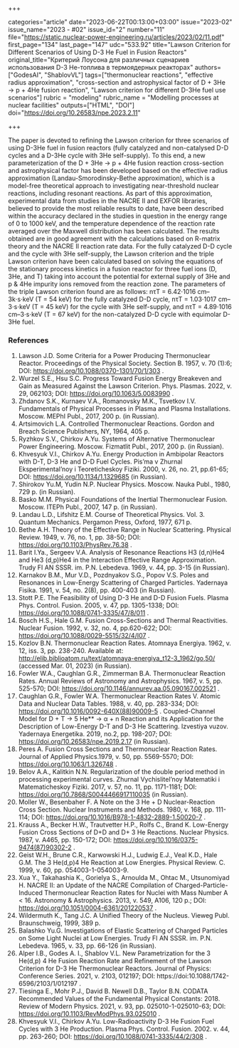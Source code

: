 +++

categories="article"
date="2023-06-22T00:13:00+03:00"
issue="2023-02"
issue_name="2023 - #02"
issue_id="2"
number="11"
file="https://static.nuclear-power-engineering.ru/articles/2023/02/11.pdf"
first_page="134"
last_page="147"
udc="533.92"
title="Lawson Criterion for Different Scenarios of Using D-3 He Fuel in Fusion Reactors"
original_title="Критерий Лоусона для различных сценариев использования D-3 He-топлива в термоядерных реакторах"
authors=["GodesAI", "ShablovVL"]
tags=["thermonuclear reactions", "effective radius approximation", "cross-section and astrophysical factor of D + 3He → p + 4He fusion reaction", "Lawson criterion for different D-3He fuel use scenarios"]
rubric = "modeling"
rubric_name = "Modelling processes at nuclear facilities"
outputs=["HTML", "DOI"]
doi="https://doi.org/10.26583/npe.2023.2.11"

+++

The paper is devoted to refining the Lawson criterion for three scenarios of using D-3He fuel in fusion reactors (fully catalyzed and non-catalysed D-D cycles and a D-3He cycle with 3He self-supply). To this end, a new parameterization of the D + 3He → p + 4He fusion reaction cross-section and astrophysical factor has been developed based on the effective radius approximation (Landau-Smorodinsky-Bethe approximation), which is a model-free theoretical approach to investigating near-threshold nuclear reactions, including resonant reactions. As part of this approximation, experimental data from studies in the NACRE II and EXFOR libraries, believed to provide the most reliable results to date, have been described within the accuracy declared in the studies in question in the energy range of 0 to 1000 keV, and the temperature dependence of the reaction rate averaged over the Maxwell distribution has been calculated. The results obtained are in good agreement with the calculations based on R-matrix theory and the NACRE II reaction rate data. For the fully catalyzed D-D cycle and the cycle with 3He self-supply, the Lawson criterion and the triple Lawson criterion have been calculated based on solving the equations of the stationary process kinetics in a fusion reactor for three fuel ions (D, 3He, and T) taking into account the potential for external supply of 3He and p & 4He impurity ions removed from the reaction zone. The parameters of the triple Lawson criterion found are as follows: nτT = 6.42⋅1016 cm–3k⋅s⋅keV (T = 54 keV) for the fully catalyzed D-D cycle, nτT = 1.03⋅1017 cm–3⋅s⋅keV (T = 45 keV) for the cycle with 3He self-supply, and nτT = 4.89⋅1016 cm–3⋅s⋅keV (T = 67 keV) for the non-catalyzed D-D cycle with equimolar D-3He fuel.

### References

1. Lawson J.D. Some Criteria for a Power Producing Thermonuclear Reactor. Proceedings of the Physical Society. Section B. 1957, v. 70 (1):6; DOI: https://doi.org/10.1088/0370-1301/70/1/303 .
2. Wurzel S.E., Hsu S.C. Progress Toward Fusion Energy Breakeven and Gain as Measured Against the Lawson Criterion. Phys. Plasmas. 2022, v. 29, 062103; DOI: https://doi.org/10.1063/5.0083990 .
3. Zhdanov S.K., Kurnaev V.A., Romanovsky M.K., Tsvetkov I.V. Fundamentals of Physical Processes in Plasma and Plasma Installations. Moscow. MEPhI Publ., 2017, 200 p. (in Russian).
4. Artsimovich L.A. Controlled Thermonuclear Reactions. Gordon and Breach Science Publishers, NY, 1964, 405 p.
5. Ryzhkov S.V., Chirkov A.Yu. Systems of Alternative Thermonuclear Power Engineering. Moscow. Fizmatlit Publ., 2017, 200 p. (in Russian).
6. Khvesyuk V.I., Chirkov A.Yu. Energy Production in Ambipolar Reactors with D-T, D-3 He and D-D Fuel Cycles. Pis’ma v Zhurnal Eksperimental’noy i Teoreticheskoy Fiziki. 2000, v. 26, no. 21, pp.61-65; DOI: https://doi.org/10.1134/1.1329685 (in Russian).
7. Shirokov Yu.M, Yudin N.P. Nuclear Physics. Moscow. Nauka Publ., 1980, 729 p. (in Russian).
8. Basko M.M. Physical Foundations of the Inertial Thermonuclear Fusion. Moscow. ITEPh Publ., 2007, 147 p. (in Russian).
9. Landau L.D., Lifshitz E.M. Course of Theoretical Physics. Vol. 3. Quantum Mechanics. Pergamon Press, Oxford, 1977, 671 p.
10. Bethe A.H. Theory of the Effective Range in Nuclear Scattering. Physical Review. 1949, v. 76, no. 1, pp. 38-50; DOI: https://doi.org/10.1103/PhysRev.76.38 .
11. Barit I.Ya., Sergeev V.A. Analysis of Resonance Reactions H3 (d,n)He4 and He3 (d,p)He4 in the Interaction Effective Range Approximation. Trudy FI AN SSSR. im. P.N. Lebedeva. 1969, v. 44, pp. 3-15 (in Russian).
12. Karnakov B.M., Mur V.D., Pozdnyakov S.G., Popov V.S. Poles and Resonances in Low-Energy Scattering of Charged Particles. Yadernaya Fisika. 1991, v. 54, no. 2(8), pp. 400-403 (in Russian).
13. Stott P.E. The Feasibility of Using D-3 He and D-D Fusion Fuels. Plasma Phys. Control. Fusion. 2005, v. 47, pp. 1305-1338; DOI: https://doi.org/10.1088/0741-3335/47/8/011 .
14. Bosch H.S., Hale G.M. Fusion Cross-Sections and Thermal Reactivities. Nuclear Fusion.
1992, v. 32, no. 4, pp.620-622; DOI: https://doi.org/10.1088/0029-5515/32/4/I07 .
15. Kozlov B.N. Thermonuclear Reaction Rates. Atomnaya Energiya. 1962, v. 12, iss. 3, pp. 238-240. Available at: http://elib.biblioatom.ru/text/atomnaya-energiya_t12-3_1962/go,50/ (accessed Mar. 01, 2023) (in Russian).
16. Fowler W.A., Caughlan G.R., Zimmerman B.A. Thermonuclear Reaction Rates. Annual Reviews of Astronomy and Astrophysics. 1967, v. 5, pp. 525-570; DOI: https://doi.org/10.1146/annurev.aa.05.090167.002521 .
17. Caughlan G.R., Fowler W.A. Thermonuclear Reaction Rates V. Atomic Data and Nuclear Data Tables. 1988, v. 40, pp. 283-334; DOI: https://doi.org/10.1016/0092-640X(88)90009-5 . Coupled-Channel Model for D + T → 5 He** → α + n Reaction and its Application for the Description of Low-Energy D-T and D-3 He Scattering. Izvestiya vuzov. Yadernaya Energetika. 2019, no.2, pp. 198-207; DOI: https://doi.org/10.26583/npe.2019.2.17 (in Russian).
19. Peres A. Fusion Cross Sections and Thermonuclear Reaction Rates. Journal of Applied Physics.1979, v. 50, pp. 5569-5570; DOI: https://doi.org/10.1063/1.326748 .
20. Belov A.A., Kalitkin N.N. Regularization of the double period method in processing experimental curves. Zhurnal Vychislitel’noy Matematiki i Matematicheskoy Fiziki. 2017, v. 57, no. 11, pp. 1171-1181; DOI: https://doi.org/10.7868/S0044466917110035 (in Russian).
21. Moller W., Besenbaher F. A Note on the 3 He + D Nuclear-Reaction Cross Section. Nuclear Instruments and Methods. 1980, v. 168, pp. 111-114; DOI: https://doi.org/10.1016/B978-1-4832-2889-1.50020-7 .
22. Krauss A., Becker H.W., Trautvetter H.P., Rolfs C., Brand K. Low-Energy Fusion Cross Sections of D+D and D+ 3 He Reactions. Nuclear Physics. 1987, v. A465, pp. 150-172; DOI: https://doi.org/10.1016/0375-9474(87)90302-2 .
23. Geist W.H., Brune C.R., Karwowski H.J., Ludwig E.J., Veal K.D., Hale G.M. The 3 He(d,p)4 He Reaction at Low Energies. Physical Review. C. 1999, v. 60, pp. 054003-1-054003-9.
24. Xua Y., Takahashia K., Gorielya S., Arnoulda M., Ohtac M., Utsunomiyad H. NACRE II: an Update of the NACRE Compilation of Charged-Particle-Induced Thermonuclear Reaction Rates for Nuclei with Mass Number A < 16. Astronomy & Astrophysics. 2013, v. 549, A106, 120 p.; DOI: https://doi.org/10.1051/0004-6361/201220537 .
25. Wildermuth K., Tang J.C. A Unified Theory of the Nucleus. Vieweg Publ. Braunschweig, 1999, 389 p.
26. Balashko Yu.G. Investigations of Elastic Scattering of Charged Particles on Some Light Nuclei at Low Energies. Trudy FI AN SSSR. im. P.N. Lebedeva. 1965, v. 33, pp. 66-126 (in Russian).
27. Alper I.B., Godes A. I., Shablov V.L. New Parametrization for the 3 He(d,p) 4 He Fusion Reaction Rate and Refinement of the Lawson Criterion for D-3 He Thermonuclear Reactors. Journal of Physics: Conference Series. 2021, v. 2103, 012197; DOI: https://doi:10.1088/1742-6596/2103/1/012197 .
28. Tiesinga E., Mohr P.J., David B. Newell D.B., Taylor B.N. CODATA Recommended Values of the Fundamental Physical Constants: 2018. Review of Modern Physics. 2021, v. 93, pp. 025010-1-025010-63; DOI: https://doi.org/10.1103/RevModPhys.93.025010 .
29. Khvesyuk V.I., Chirkov A.Yu. Low-Radioactivity D-3 He Fusion Fuel Cycles with 3 He Production. Plasma Phys. Control. Fusion. 2002. v. 44, pp. 263-260; DOI: https://doi.org/10.1088/0741-3335/44/2/308 .